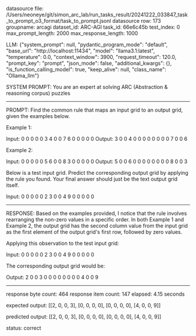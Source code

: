 datasource file: /Users/neoneye/git/simon_arc_lab/run_tasks_result/20241222_033847_task_to_prompt_o3_format/task_to_prompt.jsonl
datasource row: 173
groupname: arcagi
dataset_id: ARC-AGI
task_id: 66e6c45b
test_index: 0
max_prompt_length: 2000
max_response_length: 1000

LLM:
{"system_prompt": null, "pydantic_program_mode": "default", "base_url": "http://localhost:11434", "model": "llama3.1:latest", "temperature": 0.0, "context_window": 3900, "request_timeout": 120.0, "prompt_key": "prompt", "json_mode": false, "additional_kwargs": {}, "is_function_calling_model": true, "keep_alive": null, "class_name": "Ollama_llm"}

SYSTEM PROMPT:
You are an expert at solving ARC (Abstraction & reasoning corpus) puzzles

---

PROMPT:
Find the common rule that maps an input grid to an output grid, given the examples below.

Example 1:

Input:
0 0 0 0
0 3 4 0
0 7 6 0
0 0 0 0
Output:
3 0 0 4
0 0 0 0
0 0 0 0
7 0 0 6

Example 2:

Input:
0 0 0 0
0 5 6 0
0 8 3 0
0 0 0 0
Output:
5 0 0 6
0 0 0 0
0 0 0 0
8 0 0 3

Below is a test input grid. Predict the corresponding output grid by applying the rule you found. Your final answer should just be the text output grid itself.

Input:
0 0 0 0
0 2 3 0
0 4 9 0
0 0 0 0


---

RESPONSE:
Based on the examples provided, I notice that the rule involves rearranging the non-zero values in a specific order. In both Example 1 and Example 2, the output grid has the second column value from the input grid as the first element of the output grid's first row, followed by zero values.

Applying this observation to the test input grid:

Input:
0 0 0 0
0 2 3 0
0 4 9 0
0 0 0 0

The corresponding output grid would be:

Output:
2 0 0 3
0 0 0 0
0 0 0 0
4 0 0 9

---


response byte count: 464
response item count: 147
elapsed: 4.15 seconds

expected output:
[[2, 0, 0, 3], [0, 0, 0, 0], [0, 0, 0, 0], [4, 0, 0, 9]]

predicted output:
[[2, 0, 0, 3], [0, 0, 0, 0], [0, 0, 0, 0], [4, 0, 0, 9]]

status: correct
